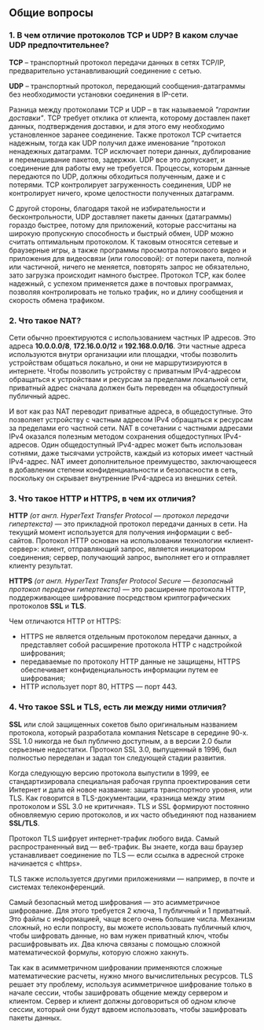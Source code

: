 ## Общие вопросы

### 1. В чем отличие протоколов TCP и UDP? В каком случае UDP предпочтительнее?

__TCP__ – транспортный протокол передачи данных в сетях TCP/IP, предварительно устанавливающий соединение с сетью.

__UDP__ – транспортный протокол, передающий сообщения-датаграммы без необходимости установки соединения в IP-сети.

Разница между протоколами TCP и UDP – в так называемой _"гарантии доставки"_. 
TCP требует отклика от клиента, которому доставлен пакет данных, подтверждения доставки, и для этого ему необходимо установленное заранее соединение. 
Также протокол TCP считается надежным, тогда как UDP получил даже именование “протокол ненадежных датаграмм. 
TCP исключает потери данных, дублирование и перемешивание пакетов, задержки. 
UDP все это допускает, и соединение для работы ему не требуется. 
Процессы, которым данные передаются по UDP, должны обходиться полученным, даже и с потерями. 
TCP контролирует загруженность соединения, UDP не контролирует ничего, кроме целостности полученных датаграмм.

С другой стороны, благодаря такой не избирательности и бесконтрольности, UDP доставляет пакеты данных (датаграммы) гораздо быстрее, потому для приложений, которые рассчитаны на широкую пропускную способность и быстрый обмен, UDP можно считать оптимальным протоколом. 
К таковым относятся сетевые и браузерные игры, а также программы просмотра потокового видео и приложения для видеосвязи (или голосовой): от потери пакета, полной или частичной, ничего не меняется, повторять запрос не обязательно, зато загрузка происходит намного быстрее. 
Протокол TCP, как более надежный, с успехом применяется даже в почтовых программах, позволяя контролировать не только трафик, но и длину сообщения и скорость обмена трафиком.

### 2. Что такое NAT?

Сети обычно проектируются с использованием частных IP адресов. 
Это адреса __10.0.0.0/8__, __172.16.0.0/12__ и __192.168.0.0/16__. 
Эти частные адреса используются внутри организации или площадки, чтобы позволить устройствам общаться локально, и они не маршрутизируются в интернете. 
Чтобы позволить устройству с приватным IPv4-адресом обращаться к устройствам и ресурсам за пределами локальной сети, приватный адрес сначала должен быть переведен на общедоступный публичный адрес.

И вот как раз NAT переводит приватные адреса, в общедоступные. 
Это позволяет устройству с частным адресом IPv4 обращаться к ресурсам за пределами его частной сети. NAT в сочетании с частными адресами IPv4 оказался полезным методом сохранения общедоступных IPv4-адресов. 
Один общедоступный IPv4-адрес может быть использован сотнями, даже тысячами устройств, каждый из которых имеет частный IPv4-адрес. 
NAT имеет дополнительное преимущество, заключающееся в добавлении степени конфиденциальности и безопасности в сеть, поскольку он скрывает внутренние IPv4-адреса из внешних сетей.

### 3. Что такое HTTP и HTTPS, в чем их отличия?

__HTTP__ _(от англ. HyperText Transfer Protocol — протокол передачи гипертекста)_ — это прикладной протокол передачи данных в сети. 
На текущий момент используется для получения информации с веб-сайтов. 
Протокол HTTP основан на использовании технологии «клиент-сервер»: клиент, отправляющий запрос, является инициатором соединения; сервер, получающий запрос, выполняет его и отправляет клиенту результат.

__HTTPS__ _(от англ. HyperText Transfer Protocol Secure — безопасный протокол передачи гипертекста)_ — это расширение протокола HTTP, поддерживающее шифрование посредством криптографических протоколов __SSL__ и __TLS__.

Чем отличаются HTTP от HTTPS:
- HTTPS не является отдельным протоколом передачи данных, а представляет собой расширение протокола HTTP с надстройкой шифрования;
- передаваемые по протоколу HTTP данные не защищены, HTTPS обеспечивает конфиденциальность информации путем ее шифрования;
- HTTP использует порт 80, HTTPS — порт 443.

### 4. Что такое SSL и TLS, есть ли между ними отличия?

__SSL__ или слой защищенных сокетов было оригинальным названием протокола, который разработала компания Netscape в середине 90-х. 
SSL 1.0 никогда не был публично доступным, а в версии 2.0 были серьезные недостатки. 
Протокол SSL 3.0, выпущенный в 1996, был полностью переделан и задал тон следующей стадии развития.

Когда следующую версию протокола выпустили в 1999, ее стандартизировала специальная рабочая группа проектирования сети Интернет и дала ей новое название: защита транспортного уровня, или TLS. 
Как говорится в TLS-документации, «разница между этим протоколом и SSL 3.0 не критичная». 
TLS и SSL формируют постоянно обновляемую серию протоколов, и их часто объединяют под названием __SSL/TLS__.

Протокол TLS шифрует интернет-трафик любого вида. Самый распространенный вид — веб-трафик. 
Вы знаете, когда ваш браузер устанавливает соединение по TLS — если ссылка в адресной строке начинается с «https».

TLS также используется другими приложениями — например, в почте и системах телеконференций.

Самый безопасный метод шифрования — это асимметричное шифрование. Для этого требуется 2 ключа, 1 публичный и 1 приватный. 
Это файлы с информацией, чаще всего очень большие числа. 
Механизм сложный, но если попросту, вы можете использовать публичный ключ, чтобы шифровать данные, но вам нужен приватный ключ, чтобы расшифровывать их. 
Два ключа связаны с помощью сложной математической формулы, которую сложно хакнуть.

Так как в асимметричном шифровании применяются сложные математические расчеты, нужно много вычислительных ресурсов. 
TLS решает эту проблему, используя асимметричное шифрование только в начале сессии, чтобы зашифровать общение между сервером и клиентом. 
Сервер и клиент должны договориться об одном ключе сессии, который они будут вдвоем использовать, чтобы зашифровать пакеты данных.
